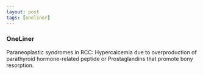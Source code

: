 ```yaml
---
layout: post
tags: [oneliner]
---
```



### OneLiner

Paraneoplastic syndromes in RCC: Hypercalcemia due to overproduction of parathyroid hormone-related peptide or Prostaglandins that promote bony resorption.
